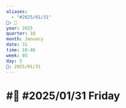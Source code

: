 ```yaml
---
aliases:
  - "#2025/01/31"
📁: 📅
year: 2025
quarter: 1Q
month: January
date: 31
time: 10:46
week: 05
day: 5
📅: 2025/01/31
---
```

# #📅 #2025/01/31 Friday
